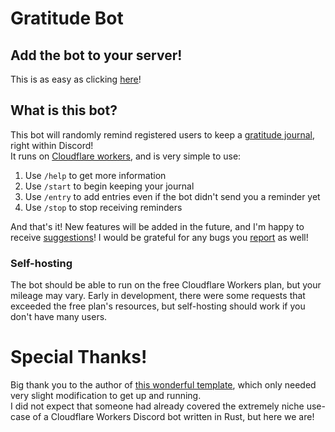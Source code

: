 # Gratitude Bot
## Add the bot to your server!
This is as easy as clicking
[here](https://discord.com/api/oauth2/authorize?client_id=1094831789442343002&permissions=1024&scope=applications.commands%20bot)!

## What is this bot?
This bot will randomly remind registered users to keep a
[gratitude journal](https://youtu.be/WPPPFqsECz0), right within Discord!  
It runs on
[Cloudflare workers](https://workers.dev/), and is very simple to use:
1. Use `/help` to get more information
1. Use `/start` to begin keeping your journal
1. Use `/entry` to add entries even if the bot didn't send you a reminder yet
1. Use `/stop` to stop receiving reminders

And that's it! New features will be added in the future, and I'm happy to receive
[suggestions](https://github.com/Fittiboy/gratitude/issues/new?assignees=&labels=&template=feature_request.md&title=Feature+request%21)!
I would be grateful for any bugs you
[report](https://github.com/Fittiboy/gratitude/issues/new?assignees=&labels=&template=bug_report.md&title=Bug+report%21) as well!

### Self-hosting
The bot should be able to run on the free Cloudflare Workers plan,
but your mileage may vary. Early in development, there were some
requests that exceeded the free plan's resources, but self-hosting
should work if you don't have many users.

# Special Thanks!
Big thank you to the author of [this wonderful template](https://github.com/mcdallas/rust-discord-bot),
which only needed very slight modification to get up and running.  
I did not expect that someone had already covered the extremely
niche use-case of a Cloudflare Workers Discord bot written in Rust,
but here we are!
